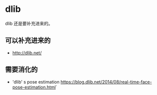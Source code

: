 
# dlib

dlib 还是要补充进来的。


## 可以补充进来的

- http://dlib.net/

## 需要消化的

- 'dlib' s pose estimation <https://blog.dlib.net/2014/08/real-time-face-pose-estimation.html>`
